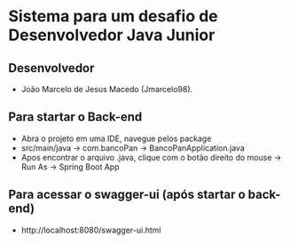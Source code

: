# Sistema para um desafio de Desenvolvedor Java Junior

## Desenvolvedor
* João Marcelo de Jesus Macedo (Jmarcelo98).

## Para startar o Back-end
* Abra o projeto em uma IDE, navegue pelos package
* src/main/java -> com.bancoPan -> BancoPanApplication.java
* Apos encontrar o arquivo .java, clique com o botão direito do mouse -> Run As -> Spring Boot App

## Para acessar o swagger-ui (após startar o back-end)
* http://localhost:8080/swagger-ui.html
